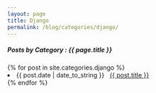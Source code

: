 ```yaml
---
layout: page
title: Django
permalink: /blog/categories/django/
---
```


<h5> Posts by Category : {{ page.title }} </h5>

<div class="card">
{% for post in site.categories.django %}
 <li class="category-posts"><span>{{ post.date | date_to_string }}</span> &nbsp; <a href="{{ post.url }}">{{ post.title }}</a></li>
{% endfor %}
</div>